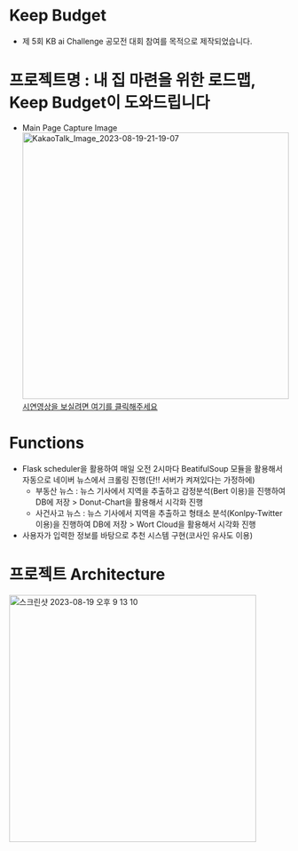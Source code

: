 # Keep Budget
- 제 5회 KB ai Challenge 공모전 대회 참여를 목적으로 제작되었습니다.

# 프로젝트명 : 내 집 마련을 위한 로드맵, Keep Budget이 도와드립니다
- Main Page Capture Image<br>
<img width="480" alt="KakaoTalk_Image_2023-08-19-21-19-07" src="https://github.com/kkh0331/KB-ai/assets/99806443/5e0fa8fa-6123-4d76-b2d1-1e0f923e83bd"><br>
[시연영상을 보실려면 여기를 클릭해주세요](https://youtu.be/DEJtR_HfwHc)


# Functions
- Flask scheduler을 활용하여 매일 오전 2시마다 BeatifulSoup 모듈을 활용해서 자동으로 네이버 뉴스에서 크롤링 진행(단!! 서버가 켜져있다는 가정하에)
  - 부동산 뉴스 : 뉴스 기사에서 지역을 추출하고 감정분석(Bert 이용)을 진행하여 DB에 저장 > Donut-Chart을 활용해서 시각화 진행
  - 사건사고 뉴스 : 뉴스 기사에서 지역을 추출하고 형태소 분석(Konlpy-Twitter 이용)을 진행하여 DB에 저장 > Wort Cloud을 활용해서 시각화 진행
- 사용자가 입력한 정보를 바탕으로 추천 시스템 구현(코사인 유사도 이용)

# 프로젝트 Architecture
<img width="445" alt="스크린샷 2023-08-19 오후 9 13 10" src="https://github.com/kkh0331/KB-ai/assets/99806443/faf0a2ee-4ce6-45a4-b49e-c56c561eadb8"><br>
